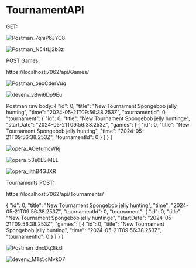 # TournamentAPI

GET:

![Postman_7qhiP6JYC8](https://github.com/FelixEdenborgh/TournamentAPI/assets/31070311/5b0f82df-be69-4bbc-a64f-af3dac389f4f)

![Postman_N54tLj2b3z](https://github.com/FelixEdenborgh/TournamentAPI/assets/31070311/1a8291f4-186b-428a-a916-8538fca435df)


POST Games:

https://localhost:7062/api/Games/

![Postman_oeoCderVuq](https://github.com/FelixEdenborgh/TournamentAPI/assets/31070311/1e809379-e66d-4edc-aa0f-cd4f7e9e80ef)

![devenv_vBwi6Dp9Eu](https://github.com/FelixEdenborgh/TournamentAPI/assets/31070311/69cbc027-aa9a-4c1c-821d-e096f947411c)

Postman raw body:
{
  "id": 0,
  "title": "New Tournament Spongebob jelly hunting",
  "time": "2024-05-21T09:56:38.253Z",
  "tournamentId": 0,
  "tournament": {
    "id": 0,
    "title": "New Tournament Spongebob jelly huntinge",
    "startDate": "2024-05-21T09:56:38.253Z",
    "games": [
      {
        "id": 0,
        "title": "New Tournament Spongebob jelly hunting",
        "time": "2024-05-21T09:56:38.253Z",
        "tournamentId": 0
      }
    ]
  }
}

![opera_AOefumcWRj](https://github.com/FelixEdenborgh/TournamentAPI/assets/31070311/45409e13-fc17-481a-802d-acafcf4f177a)

![opera_53e6LSiMLL](https://github.com/FelixEdenborgh/TournamentAPI/assets/31070311/59ee3a29-0376-4c80-8e96-565abd2eaa0d)

![opera_iithB4GJXR](https://github.com/FelixEdenborgh/TournamentAPI/assets/31070311/3e9cf955-6f23-491b-86c7-3896aa32cdb7)


Tournaments POST:

https://localhost:7062/api/Tournaments/


{
  "id": 0,
  "title": "New Tournament Spongebob jelly hunting",
  "time": "2024-05-21T09:56:38.253Z",
  "tournamentId": 0,
  "tournament": {
    "id": 0,
    "title": "New Tournament Spongebob jelly huntinge",
    "startDate": "2024-05-21T09:56:38.253Z",
    "games": [
      {
        "id": 0,
        "title": "New Tournament Spongebob jelly hunting",
        "time": "2024-05-21T09:56:38.253Z",
        "tournamentId": 0
      }
    ]
  }
}

![Postman_dnxDq3lkxl](https://github.com/FelixEdenborgh/TournamentAPI/assets/31070311/2631fbb0-8b5b-4d59-8aa6-b262e4e0c134)

![devenv_MTs5cMvkO7](https://github.com/FelixEdenborgh/TournamentAPI/assets/31070311/a1278615-dfc3-4a5c-ad44-5a7722fd9612)






